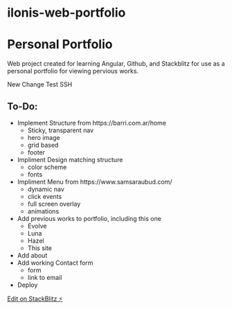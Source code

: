 # ilonis-web-portfolio

<h1>Personal Portfolio</h1>

Web project created for learning Angular, Github, and Stackblitz for use as a personal portfolio for viewing pervious works.

New Change Test SSH

<h2>To-Do:</h2>
<ul>
  <li>Implement Structure from https://barri.com.ar/home
    <ul>
      <li>Sticky, transparent nav</li>
      <li>hero image</li>
      <li>grid based</li>
      <li>footer</li>
    </ul></li>
  <li>Impliment Design matching structure
    <ul>
      <li>color scheme</li>
      <li>fonts</li>
    </ul></li>
  <li>Impliment Menu from https://www.samsaraubud.com/
    <ul>
      <li>dynamic nav</li>
      <li>click events</li>
      <li>full screen overlay</li>
      <li>animations</li>
    </ul></li>
  <li>Add previous works to portfolio, including this one
    <ul>
      <li>Evolve</li>
      <li>Luna</li>
      <li>Hazel</li>
      <li>This site</li>
    </ul></li>
  <li>Add about</li>
  <li>Add working Contact form
    <ul>
      <li>form</li>
      <li>link to email</li>
    </ul></li>
  <li>Deploy</li>
</ul>

[Edit on StackBlitz ⚡️](https://stackblitz.com/edit/ilonis-web-portfolio)